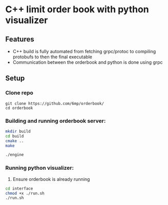 # C++ limit order book with python visualizer

## Features
- C++ build is fully automated from fetching grpc/protoc to compiling protobufs to then the final executable
- Communication between the orderbook and python is done using grpc

## Setup

### Clone repo
```
git clone https://github.com/6mp/orderbook/
cd orderbook
```

### Building and running orderbook server:
```sh
mkdir build
cd build
cmake ..
make

./engine
```

### Running python visualizer:
1) Ensure orderbook is already running

```sh
cd interface
chmod +x ./run.sh
./run.sh
```

